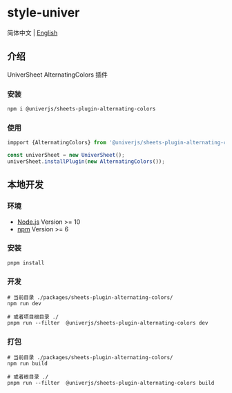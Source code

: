 # style-univer

简体中文 | [English](./README.md)

## 介绍

UniverSheet AlternatingColors 插件

### 安装

```bash
npm i @univerjs/sheets-plugin-alternating-colors
```

### 使用

```js
impport {AlternatingColors} from '@univerjs/sheets-plugin-alternating-colors'

const univerSheet = new UniverSheet();
univerSheet.installPlugin(new AlternatingColors());
```

## 本地开发

### 环境

-   [Node.js](https://nodejs.org/en/) Version >= 10
-   [npm](https://www.npmjs.com/) Version >= 6

### 安装

```
pnpm install
```

### 开发

```
# 当前目录 ./packages/sheets-plugin-alternating-colors/
npm run dev

# 或者项目根目录 ./
pnpm run --filter  @univerjs/sheets-plugin-alternating-colors dev
```

### 打包

```
# 当前目录 ./packages/sheets-plugin-alternating-colors/
npm run build

# 或者根目录 ./
pnpm run --filter  @univerjs/sheets-plugin-alternating-colors build
```
